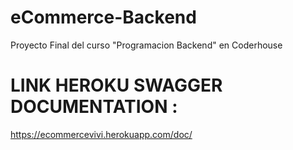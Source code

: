 
# eCommerce-Backend

Proyecto Final del curso "Programacion Backend" en Coderhouse

# LINK HEROKU SWAGGER DOCUMENTATION : 
https://ecommercevivi.herokuapp.com/doc/
